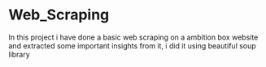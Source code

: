 # Web_Scraping
In this project i have done a basic web scraping on a ambition box website and extracted some important insights from it, i did it using beautiful soup library
